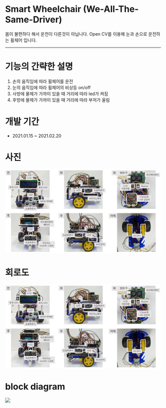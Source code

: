 # Smart Wheelchair (We-All-The-Same-Driver) 
몸이 불편하다 해서 운전이 다른것이 아닙니다. Open CV를 이용해 눈과 손으로 운전하는 휠체어 입니다. 

------------------------------------------------------
# 기능의 간략한 설명
1. 손의 움직임에 따라 휠체어를 운전  
2. 눈의 움직임에 따라 휠체어의 비상등 on/off
3. 사방에 물체가 가까이 있을 때 거리에 따라 led가 켜짐
4. 후방에 물체가 가까이 있을 때 거리에 따라 부저가 울림

# 개발 기간
- 2021.01.15 ~ 2021.02.20 

# 사진
<img src="./images/car_detail.jpg">

# 회로도
<img src="./images/car_detail.jpg">

# block diagram
<img src="./images/schematic_rpi_arduino.png.jpg">
